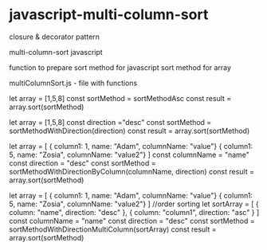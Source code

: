 # javascript-multi-column-sort
closure &amp; decorator pattern

multi-column-sort javascript


function to prepare sort method for javascript sort method for array

multiColumnSort.js - file with functions

let array = [1,5,8]
const sortMethod = sortMethodAsc
const result = array.sort(sortMethod)


let array = [1,5,8]
const direction ="desc"
const sortMethod = sortMethodWithDirection(direction)
const result = array.sort(sortMethod)


let array = [
  { column1: 1, name: "Adam", columnName: "value"}
  { column1: 5, name: "Zosia", columnName: "value2"}
]
const columnName = "name"
const direction = "desc"
const sortMethod = sortMethodWithDirectionByColumn(columnName, direction)
const result = array.sort(sortMethod)


let array = [
  { column1: 1, name: "Adam", columnName: "value"}
  { column1: 5, name: "Zosia", columnName: "value2"}
]
//order sorting
let sortArray = [
    { column: "name", direction: "desc" },
    { column: "column1", direction: "asc" }
]
const columnName = "name"
const direction = "desc"
const sortMethod = sortMethodWithDirectionMultiColumn(sortArray)
const result = array.sort(sortMethod)

